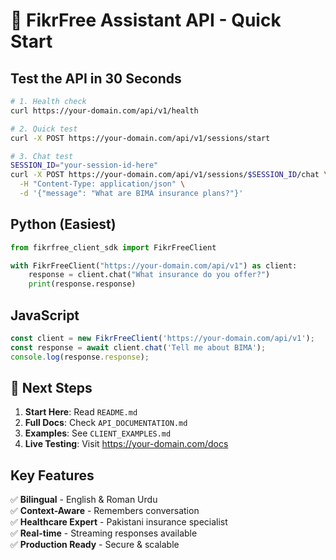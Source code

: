 # 🚀 FikrFree Assistant API - Quick Start

## Test the API in 30 Seconds

```bash
# 1. Health check
curl https://your-domain.com/api/v1/health

# 2. Quick test
curl -X POST https://your-domain.com/api/v1/sessions/start

# 3. Chat test
SESSION_ID="your-session-id-here"
curl -X POST https://your-domain.com/api/v1/sessions/$SESSION_ID/chat \
  -H "Content-Type: application/json" \
  -d '{"message": "What are BIMA insurance plans?"}'
```

## Python (Easiest)

```python
from fikrfree_client_sdk import FikrFreeClient

with FikrFreeClient("https://your-domain.com/api/v1") as client:
    response = client.chat("What insurance do you offer?")
    print(response.response)
```

## JavaScript

```javascript
const client = new FikrFreeClient('https://your-domain.com/api/v1');
const response = await client.chat('Tell me about BIMA');
console.log(response.response);
```

## 📖 Next Steps

1. **Start Here**: Read `README.md`
2. **Full Docs**: Check `API_DOCUMENTATION.md`  
3. **Examples**: See `CLIENT_EXAMPLES.md`
4. **Live Testing**: Visit https://your-domain.com/docs

## Key Features

✅ **Bilingual** - English & Roman Urdu  
✅ **Context-Aware** - Remembers conversation  
✅ **Healthcare Expert** - Pakistani insurance specialist  
✅ **Real-time** - Streaming responses available  
✅ **Production Ready** - Secure & scalable